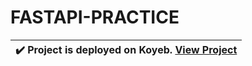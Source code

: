 # FASTAPI-PRACTICE
| :heavy_check_mark:  Project is deployed on Koyeb. [View Project]([https://technotesplus.herokuapp.com/](https://dry-annmaria-saiful-35b4563d.koyeb.app/docs))|
|----------------------------------------------------------------------------------------------------------|
